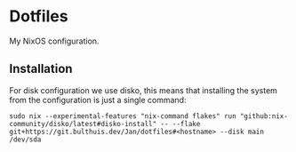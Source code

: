 # Dotfiles

My NixOS configuration.

## Installation

For disk configuration we use disko, this means that installing the system from the configuration is just a single command:

```
sudo nix --experimental-features "nix-command flakes" run "github:nix-community/disko/latest#disko-install" -- --flake git+https://git.bulthuis.dev/Jan/dotfiles#<hostname> --disk main /dev/sda
```